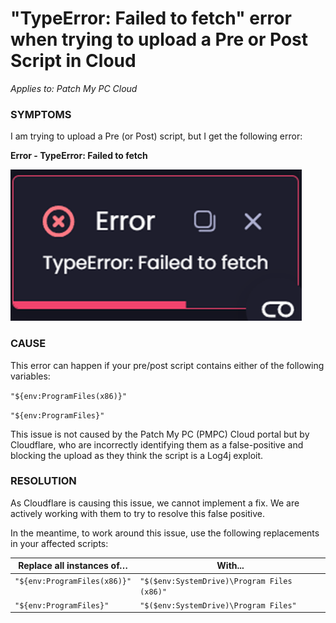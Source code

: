 # "TypeError: Failed to fetch" error when trying to upload a Pre or Post Script in Cloud

_Applies to: Patch My PC Cloud_

### SYMPTOMS

I am trying to upload a Pre (or Post) script, but I get the following error:

<strong>Error - TypeError: Failed to fetch</strong>

![Error - TypeError: Failed to fetch](/_images/image-(232).png "Error - TypeError: Failed to fetch")



### CAUSE

This error can happen if your pre/post script contains either of the following variables:

`"${env:ProgramFiles(x86)}"`

`"${env:ProgramFiles}"`

This issue is not caused by the Patch My PC (PMPC) Cloud portal but by Cloudflare, who are incorrectly identifying them as a false-positive and blocking the upload as they think the script is a Log4j exploit.

### RESOLUTION

As Cloudflare is causing this issue, we cannot implement a fix. We are actively working with them to try to resolve this false positive.

In the meantime, to work around this issue, use the following replacements in your affected scripts:

<table><thead><tr><th valign="top">Replace all instances of…</th><th valign="top">With...</th></tr></thead><tbody><tr><td valign="top"><code>"${env:ProgramFiles(x86)}"</code></td><td valign="top"><code>"$($env:SystemDrive)\Program Files (x86)"</code></td></tr><tr><td valign="top"><code>"${env:ProgramFiles}"</code></td><td valign="top"><code>"$($env:SystemDrive)\Program Files"</code></td></tr></tbody></table>